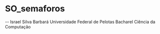 SO_semaforos
============


-- 
Israel Silva Barbará
Universidade Federal de Pelotas
Bacharel Ciência da Computação

